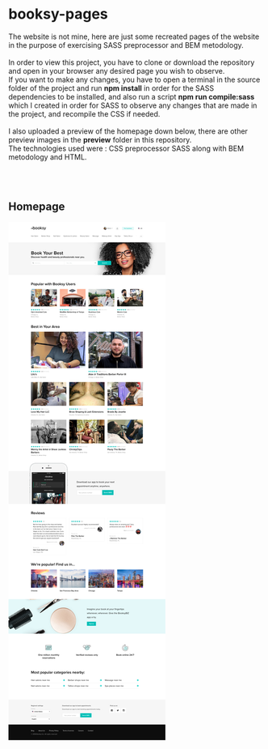 # booksy-pages
The website is not mine, here are just some recreated pages of the website in the purpose of exercising SASS preprocessor and BEM metodology.
</br>
</br>
In order to view this project, you have to clone or download the repository and open in your browser any desired page you wish to observe.
</br>
If you want to make any changes, you have to open a terminal in the source folder of the project and run **npm install** in order for the SASS dependencies to be installed, and also run a script **npm run compile:sass** which I created in order for SASS to observe any changes that are made in the project, and recompile the CSS if needed.
</br>
</br>
I also uploaded a preview of the homepage down below, there are other preview images in the **preview** folder in this repository.
</br>
The technologies used were : CSS preprocessor SASS along with BEM metodology and HTML.

</br>
</br>
<h2>Homepage</h2>

![Homepage](https://github.com/Andrrew94/booksy-pages/blob/master/preview/UserHomepage.png)
